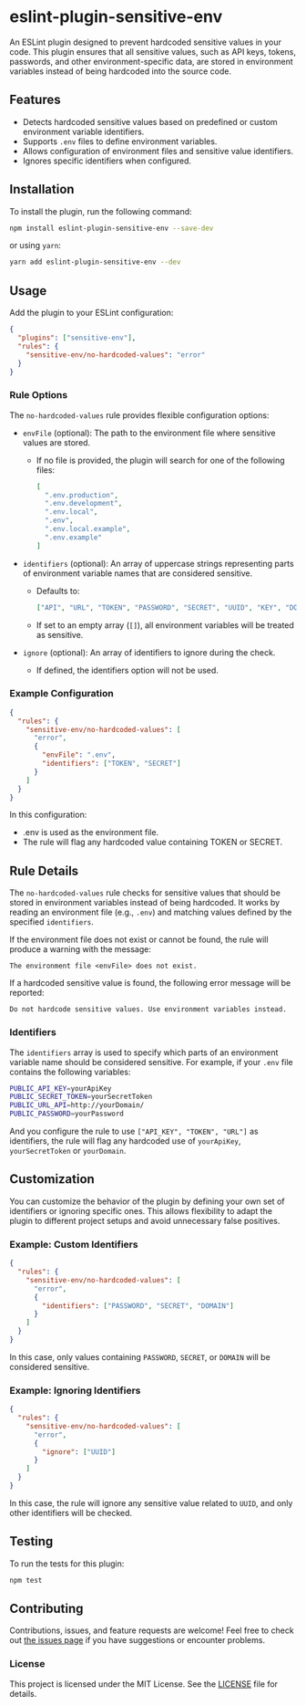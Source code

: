 # eslint-plugin-sensitive-env

An ESLint plugin designed to prevent hardcoded sensitive values in your code. This plugin ensures that all sensitive values, such as API keys, tokens, passwords, and other environment-specific data, are stored in environment variables instead of being hardcoded into the source code.

## Features

- Detects hardcoded sensitive values based on predefined or custom environment variable identifiers.
- Supports `.env` files to define environment variables.
- Allows configuration of environment files and sensitive value identifiers.
- Ignores specific identifiers when configured.

## Installation

To install the plugin, run the following command:

```bash
npm install eslint-plugin-sensitive-env --save-dev
```

or using `yarn`:

```bash
yarn add eslint-plugin-sensitive-env --dev
```

## Usage

Add the plugin to your ESLint configuration:

```json
{
  "plugins": ["sensitive-env"],
  "rules": {
    "sensitive-env/no-hardcoded-values": "error"
  }
}
```

### Rule Options

The `no-hardcoded-values` rule provides flexible configuration options:

- `envFile` (optional): The path to the environment file where sensitive values are stored.

  - If no file is provided, the plugin will search for one of the following files:
    ```json
    [
      ".env.production",
      ".env.development",
      ".env.local",
      ".env",
      ".env.local.example",
      ".env.example"
    ]
    ```

- `identifiers` (optional): An array of uppercase strings representing parts of environment variable names that are considered sensitive.

  - Defaults to:
    ```json
    ["API", "URL", "TOKEN", "PASSWORD", "SECRET", "UUID", "KEY", "DOMAIN"]
    ```
  - If set to an empty array (`[]`), all environment variables will be treated as sensitive.

- `ignore` (optional): An array of identifiers to ignore during the check.

  - If defined, the identifiers option will not be used.

### Example Configuration

```json
{
  "rules": {
    "sensitive-env/no-hardcoded-values": [
      "error",
      {
        "envFile": ".env",
        "identifiers": ["TOKEN", "SECRET"]
      }
    ]
  }
}
```

In this configuration:

- .env is used as the environment file.
- The rule will flag any hardcoded value containing TOKEN or SECRET.

## Rule Details

The `no-hardcoded-values` rule checks for sensitive values that should be stored in environment variables instead of being hardcoded. It works by reading an environment file (e.g., `.env`) and matching values defined by the specified `identifiers`.

If the environment file does not exist or cannot be found, the rule will produce a warning with the message:

```
The environment file <envFile> does not exist.
```

If a hardcoded sensitive value is found, the following error message will be reported:

```
Do not hardcode sensitive values. Use environment variables instead.
```

### Identifiers

The `identifiers` array is used to specify which parts of an environment variable name should be considered sensitive. For example, if your `.env` file contains the following variables:

```bash
PUBLIC_API_KEY=yourApiKey
PUBLIC_SECRET_TOKEN=yourSecretToken
PUBLIC_URL_API=http://yourDomain/
PUBLIC_PASSWORD=yourPassword
```

And you configure the rule to use `["API_KEY", "TOKEN", "URL"]` as identifiers, the rule will flag any hardcoded use of `yourApiKey`, `yourSecretToken` or `yourDomain`.

## Customization

You can customize the behavior of the plugin by defining your own set of identifiers or ignoring specific ones. This allows flexibility to adapt the plugin to different project setups and avoid unnecessary false positives.

### Example: Custom Identifiers

```json
{
  "rules": {
    "sensitive-env/no-hardcoded-values": [
      "error",
      {
        "identifiers": ["PASSWORD", "SECRET", "DOMAIN"]
      }
    ]
  }
}
```

In this case, only values containing `PASSWORD`, `SECRET`, or `DOMAIN` will be considered sensitive.

### Example: Ignoring Identifiers

```json
{
  "rules": {
    "sensitive-env/no-hardcoded-values": [
      "error",
      {
        "ignore": ["UUID"]
      }
    ]
  }
}
```

In this case, the rule will ignore any sensitive value related to `UUID`, and only other identifiers will be checked.

## Testing

To run the tests for this plugin:

```bash
npm test
```

## Contributing

Contributions, issues, and feature requests are welcome! Feel free to check out [the issues page](https://github.com/JairTorres1003/eslint-plugin-sensitive-env/issues) if you have suggestions or encounter problems.

### License

This project is licensed under the MIT License. See the [LICENSE](LICENSE) file for details.
